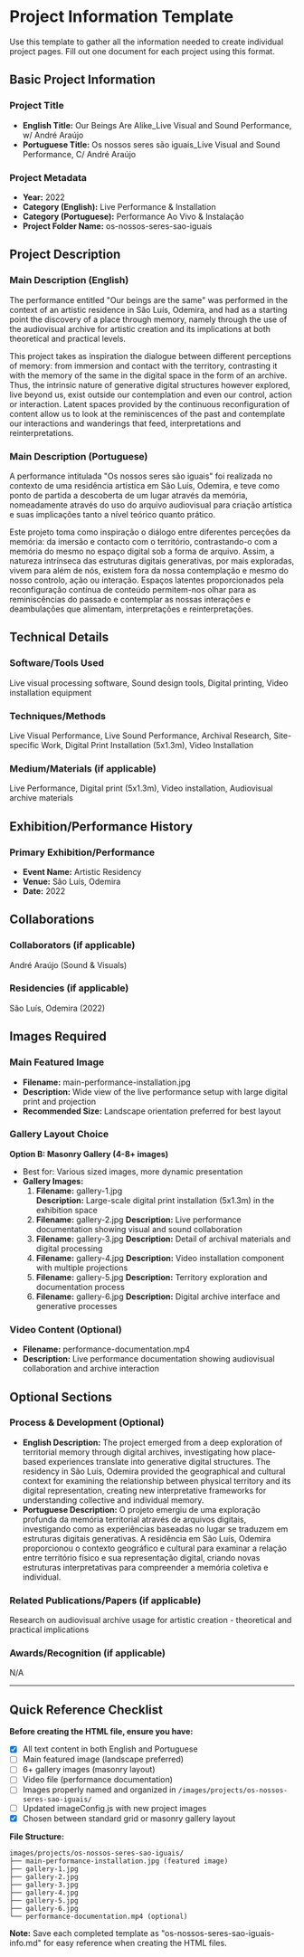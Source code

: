 # Project Information Template

Use this template to gather all the information needed to create individual project pages. Fill out one document for each project using this format.

## Basic Project Information

### Project Title
- **English Title:** Our Beings Are Alike_Live Visual and Sound Performance, w/ André Araújo
- **Portuguese Title:** Os nossos seres são iguais_Live Visual and Sound Performance, C/ André Araújo

### Project Metadata
- **Year:** 2022
- **Category (English):** Live Performance & Installation
- **Category (Portuguese):** Performance Ao Vivo & Instalação
- **Project Folder Name:** os-nossos-seres-sao-iguais

## Project Description

### Main Description (English)
The performance entitled "Our beings are the same" was performed in the context of an artistic residence in São Luís, Odemira, and had as a starting point the discovery of a place through memory, namely through the use of the audiovisual archive for artistic creation and its implications at both theoretical and practical levels.

This project takes as inspiration the dialogue between different perceptions of memory: from immersion and contact with the territory, contrasting it with the memory of the same in the digital space in the form of an archive. Thus, the intrinsic nature of generative digital structures however explored, live beyond us, exist outside our contemplation and even our control, action or interaction. Latent spaces provided by the continuous reconfiguration of content allow us to look at the reminiscences of the past and contemplate our interactions and wanderings that feed, interpretations and reinterpretations.

### Main Description (Portuguese)
A performance intitulada "Os nossos seres são iguais" foi realizada no contexto de uma residência artística em São Luís, Odemira, e teve como ponto de partida a descoberta de um lugar através da memória, nomeadamente através do uso do arquivo audiovisual para criação artística e suas implicações tanto a nível teórico quanto prático.

Este projeto toma como inspiração o diálogo entre diferentes perceções da memória: da imersão e contacto com o território, contrastando-o com a memória do mesmo no espaço digital sob a forma de arquivo. Assim, a natureza intrínseca das estruturas digitais generativas, por mais exploradas, vivem para além de nós, existem fora da nossa contemplação e mesmo do nosso controlo, ação ou interação. Espaços latentes proporcionados pela reconfiguração contínua de conteúdo permitem-nos olhar para as reminiscências do passado e contemplar as nossas interações e deambulações que alimentam, interpretações e reinterpretações.

## Technical Details

### Software/Tools Used
Live visual processing software, Sound design tools, Digital printing, Video installation equipment

### Techniques/Methods
Live Visual Performance, Live Sound Performance, Archival Research, Site-specific Work, Digital Print Installation (5x1.3m), Video Installation

### Medium/Materials (if applicable)
Live Performance, Digital print (5x1.3m), Video installation, Audiovisual archive materials

## Exhibition/Performance History

### Primary Exhibition/Performance
- **Event Name:** Artistic Residency
- **Venue:** São Luís, Odemira
- **Date:** 2022

## Collaborations

### Collaborators (if applicable)
André Araújo (Sound & Visuals)

### Residencies (if applicable)
São Luís, Odemira (2022)

## Images Required

### Main Featured Image
- **Filename:** main-performance-installation.jpg
- **Description:** Wide view of the live performance setup with large digital print and projection
- **Recommended Size:** Landscape orientation preferred for best layout

### Gallery Layout Choice
**Option B: Masonry Gallery (4-8+ images)**
- Best for: Various sized images, more dynamic presentation
- **Gallery Images:**
  1. **Filename:** gallery-1.jpg  
     **Description:** Large-scale digital print installation (5x1.3m) in the exhibition space
  2. **Filename:** gallery-2.jpg
     **Description:** Live performance documentation showing visual and sound collaboration
  3. **Filename:** gallery-3.jpg
     **Description:** Detail of archival materials and digital processing
  4. **Filename:** gallery-4.jpg
     **Description:** Video installation component with multiple projections
  5. **Filename:** gallery-5.jpg
     **Description:** Territory exploration and documentation process
  6. **Filename:** gallery-6.jpg
     **Description:** Digital archive interface and generative processes

### Video Content (Optional)
- **Filename:** performance-documentation.mp4
- **Description:** Live performance documentation showing audiovisual collaboration and archive interaction

## Optional Sections

### Process & Development (Optional)
- **English Description:** The project emerged from a deep exploration of territorial memory through digital archives, investigating how place-based experiences translate into generative digital structures. The residency in São Luís, Odemira provided the geographical and cultural context for examining the relationship between physical territory and its digital representation, creating new interpretative frameworks for understanding collective and individual memory.
- **Portuguese Description:** O projeto emergiu de uma exploração profunda da memória territorial através de arquivos digitais, investigando como as experiências baseadas no lugar se traduzem em estruturas digitais generativas. A residência em São Luís, Odemira proporcionou o contexto geográfico e cultural para examinar a relação entre território físico e sua representação digital, criando novas estruturas interpretativas para compreender a memória coletiva e individual.

### Related Publications/Papers (if applicable)
Research on audiovisual archive usage for artistic creation - theoretical and practical implications

### Awards/Recognition (if applicable)
N/A

---

## Quick Reference Checklist

**Before creating the HTML file, ensure you have:**
- [x] All text content in both English and Portuguese
- [ ] Main featured image (landscape preferred)
- [ ] 6+ gallery images (masonry layout)
- [ ] Video file (performance documentation)
- [ ] Images properly named and organized in `/images/projects/os-nossos-seres-sao-iguais/`
- [ ] Updated imageConfig.js with new project images
- [x] Chosen between standard grid or masonry gallery layout

**File Structure:**
```
images/projects/os-nossos-seres-sao-iguais/
├── main-performance-installation.jpg (featured image)
├── gallery-1.jpg
├── gallery-2.jpg
├── gallery-3.jpg
├── gallery-4.jpg
├── gallery-5.jpg
├── gallery-6.jpg
└── performance-documentation.mp4 (optional)
```

**Note:** Save each completed template as "os-nossos-seres-sao-iguais-info.md" for easy reference when creating the HTML files.